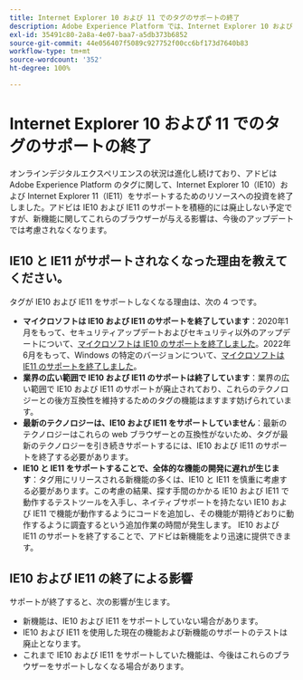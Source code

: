```yaml
---
title: Internet Explorer 10 および 11 でのタグのサポートの終了
description: Adobe Experience Platform では、Internet Explorer 10 および 11 でのタグのサポートに関するアップデートの提供を終了しました。
exl-id: 35491c80-2a8a-4e07-baa7-a5db373b6852
source-git-commit: 44e056407f5089c927752f00cc6bf173d7640b83
workflow-type: tm+mt
source-wordcount: '352'
ht-degree: 100%

---
```


# Internet Explorer 10 および 11 でのタグのサポートの終了

オンラインデジタルエクスペリエンスの状況は進化し続けており、アドビは Adobe Experience Platform のタグに関して、Internet Explorer 10（IE10）および Internet Explorer 11（IE11）をサポートするためのリソースへの投資を終了しました。アドビは IE10 および IE11 のサポートを積極的には廃止しない予定ですが、新機能に関してこれらのブラウザーが与える影響は、今後のアップデートでは考慮されなくなります。

## IE10 と IE11 がサポートされなくなった理由を教えてください。

タグが IE10 および IE11 をサポートしなくなる理由は、次の 4 つです。

* **マイクロソフトは IE10 および IE11 のサポートを終了しています**：2020年1月をもって、セキュリティアップデートおよびセキュリティ以外のアップデートについて、[マイクロソフトは IE10 のサポートを終了しました](https://docs.microsoft.com/ja-jp/lifecycle/announcements/internet-explorer-10-end-of-support)。2022年6月をもって、Windows の特定のバージョンについて、[マイクロソフトは IE11 のサポートを終了しました](https://docs.microsoft.com/ja-jp/lifecycle/announcements/internet-explorer-11-end-of-support)。
* **業界の広い範囲で IE10 および IE11 のサポートは終了しています**：業界の広い範囲で IE10 および IE11 のサポートが廃止されており、これらのテクノロジーとの後方互換性を維持するためのタグの機能はますます妨げられています。
* **最新のテクノロジーは、IE10 および IE11 をサポートしていません**：最新のテクノロジーはこれらの web ブラウザーとの互換性がないため、タグが最新のテクノロジーを引き続きサポートするには、IE10 および IE11 のサポートを終了する必要があります。
* **IE10 と IE11 をサポートすることで、全体的な機能の開発に遅れが生じます**：タグ用にリリースされる新機能の多くは、IE10 と IE11 を慎重に考慮する必要があります。この考慮の結果、探す手間のかかる IE10 および IE11 で動作するテストツールを入手し、ネイティブサポートを持たない IE10 および IE11 で機能が動作するようにコードを追加し、その機能が期待どおりに動作するように調査するという追加作業の時間が発生します。 IE10 および IE11 のサポートを終了することで、アドビは新機能をより迅速に提供できます。

## IE10 および IE11 の終了による影響

サポートが終了すると、次の影響が生じます。

* 新機能は、IE10 および IE11 をサポートしていない場合があります。
* IE10 および IE11 を使用した現在の機能および新機能のサポートのテストは廃止となります。
* これまで IE10 および IE11 をサポートしていた機能は、今後はこれらのブラウザーをサポートしなくなる場合があります。
